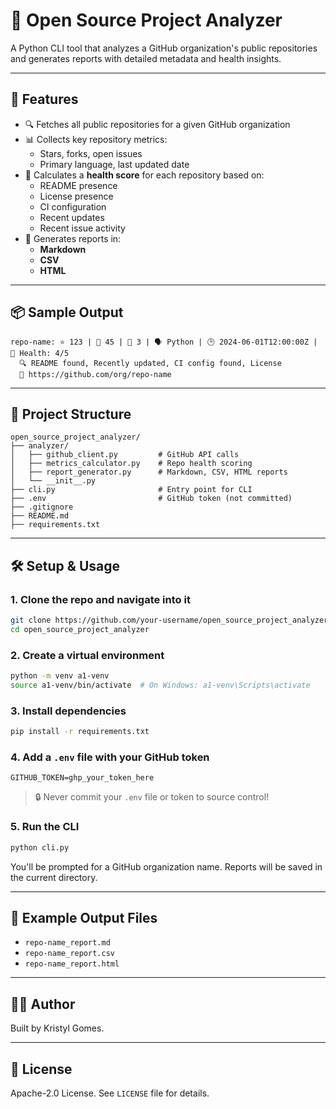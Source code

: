 # 🧠 Open Source Project Analyzer

A Python CLI tool that analyzes a GitHub organization's public repositories and generates reports with detailed metadata and health insights.

---

## 🚀 Features

- 🔍 Fetches all public repositories for a given GitHub organization
- 📊 Collects key repository metrics:
  - Stars, forks, open issues
  - Primary language, last updated date
- 🧪 Calculates a **health score** for each repository based on:
  - README presence
  - License presence
  - CI configuration
  - Recent updates
  - Recent issue activity
- 📝 Generates reports in:
  - **Markdown**
  - **CSV**
  - **HTML**

---

## 📦 Sample Output

```
repo-name: ⭐ 123 | 🍴 45 | 🐞 3 | 🗣️ Python | 🕒 2024-06-01T12:00:00Z | 💯 Health: 4/5
  🔍 README found, Recently updated, CI config found, License
  🔗 https://github.com/org/repo-name
```

---

## 📁 Project Structure

```
open_source_project_analyzer/
├── analyzer/
│   ├── github_client.py         # GitHub API calls
│   ├── metrics_calculator.py    # Repo health scoring
│   ├── report_generator.py      # Markdown, CSV, HTML reports
│   └── __init__.py
├── cli.py                       # Entry point for CLI
├── .env                         # GitHub token (not committed)
├── .gitignore
├── README.md
├── requirements.txt
```

---

## 🛠 Setup & Usage

### 1. Clone the repo and navigate into it

```bash
git clone https://github.com/your-username/open_source_project_analyzer.git
cd open_source_project_analyzer
```

### 2. Create a virtual environment

```bash
python -m venv a1-venv
source a1-venv/bin/activate  # On Windows: a1-venv\Scripts\activate
```

### 3. Install dependencies

```bash
pip install -r requirements.txt
```

### 4. Add a `.env` file with your GitHub token

```
GITHUB_TOKEN=ghp_your_token_here
```

> 🔒 Never commit your `.env` file or token to source control!

### 5. Run the CLI

```bash
python cli.py
```

You'll be prompted for a GitHub organization name. Reports will be saved in the current directory.

---

## 📄 Example Output Files

- `repo-name_report.md`
- `repo-name_report.csv`
- `repo-name_report.html`

---

## 👩‍💻 Author

Built by Kristyl Gomes.

---

## 📜 License

Apache-2.0 License. See `LICENSE` file for details.
